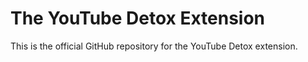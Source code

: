 # The YouTube Detox Extension
This is the official GitHub repository for the YouTube Detox extension.